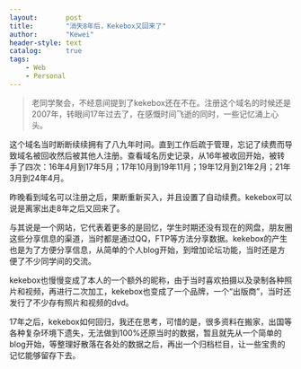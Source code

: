 ```yaml
---
layout:       post
title:        "消失8年后，Kekebox又回来了"
author:       "Kewei"
header-style: text
catalog:      true
tags:
    - Web
    - Personal
---
```


> 老同学聚会，不经意间提到了kekebox还在不在。注册这个域名的时候还是2007年，转眼间17年过去了，在感慨时间飞逝的同时，一些记忆涌上心头。

这个域名当时断断续续拥有了八九年时间。直到工作后疏于管理，忘记了续费而导致域名被回收然后被其他人注册。查看域名历史记录，从16年被收回开始，被转手了四次：16年4月到17年5月；17年10月到19年11月；19年12月到21年2月；21年3月到24年4月。

昨晚看到域名可以注册之后，果断重新买入，并且设置了自动续费。kekebox可以说是离家出走8年之后又回来了。

与其说是一个网站，它代表着更多的是回忆，学生时期还没有现在的网盘，朋友圈这些分享信息的渠道，当时都是通过QQ，FTP等方法分享数据。kekebox的产生也是为了方便分享信息，从简单的个人blog开始，到增加论坛功能，当时还是方便了不少同学间的交流。

kekebox也慢慢变成了本人的一个额外的昵称，由于当时喜欢拍摄以及录制各种照片和视频，再进行二次加工，kekebox也变成了一个品牌，一个“出版商”，当时还发行了不少存有照片和视频的dvd。

17年之后，kekebox如何回归，我还在思考，可惜的是，很多资料在搬家，出国等各种复杂环境下遗失，无法做到100%还原当时的数据，暂且就先从一个简单的blog开始，等整理好散落在各处的数据之后，再出一个归档栏目，让一些宝贵的记忆能够留存下去。
